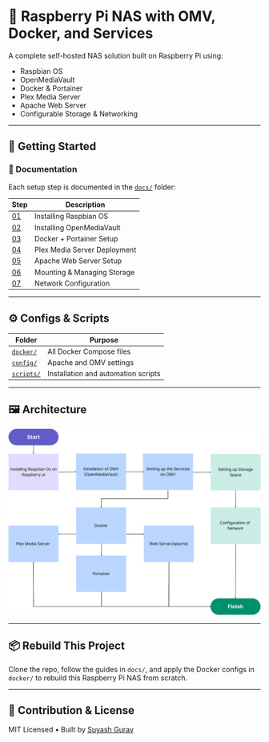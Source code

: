 # 🍓 Raspberry Pi NAS with OMV, Docker, and Services

A complete self-hosted NAS solution built on Raspberry Pi using:
- Raspbian OS
- OpenMediaVault
- Docker & Portainer
- Plex Media Server
- Apache Web Server
- Configurable Storage & Networking

---

## 🚀 Getting Started

### 📁 Documentation
Each setup step is documented in the [`docs/`](./docs) folder:

| Step | Description |
|------|-------------|
| [01](./docs/01-raspbian-setup.md) | Installing Raspbian OS |
| [02](./docs/02-omv-installation.md) | Installing OpenMediaVault |
| [03](./docs/03-docker-portainer.md) | Docker + Portainer Setup |
| [04](./docs/04-plex-media-server.md) | Plex Media Server Deployment |
| [05](./docs/05-apache-web-server.md) | Apache Web Server Setup |
| [06](./docs/06-storage-setup.md) | Mounting & Managing Storage |
| [07](./docs/07-network-configuration.md) | Network Configuration |

---

## ⚙️ Configs & Scripts

| Folder | Purpose |
|--------|---------|
| [`docker/`](./docker) | All Docker Compose files |
| [`config/`](./config) | Apache and OMV settings |
| [`scripts/`](./scripts) | Installation and automation scripts |

---

## 🖼 Architecture

![Diagram](./assets/diagram.png)

---

## 📦 Rebuild This Project

Clone the repo, follow the guides in `docs/`, and apply the Docker configs in `docker/` to rebuild this Raspberry Pi NAS from scratch.

---

## 🙌 Contribution & License

MIT Licensed • Built by [Suyash Gurav](https://github.com/guravsuyash)
